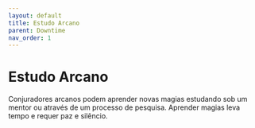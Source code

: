 ```yaml
---
layout: default
title: Estudo Arcano
parent: Downtime
nav_order: 1
---
```


# Estudo Arcano
Conjuradores arcanos podem aprender novas magias estudando sob um mentor ou através de um processo de pesquisa. Aprender magias leva tempo e requer paz e silêncio.
